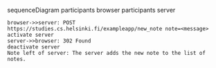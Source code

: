 sequenceDiagram
    participants browser
    participants server

    browser->>server: POST https://studies.cs.helsinki.fi/exampleapp/new_note note=<message>
    activate server
    server->>browser: 302 Found
    deactivate server
    Note left of server: The server adds the new note to the list of notes.